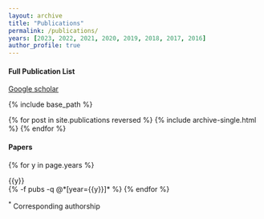 ```yaml
---
layout: archive
title: "Publications"
permalink: /publications/
years: [2023, 2022, 2021, 2020, 2019, 2018, 2017, 2016]
author_profile: true
---
```


#### Full Publication List
[Google scholar](https://scholar.google.com/citations?user=hBZ_tKsAAAAJ)

<!-- 
{% if author.googlescholar %}
  You can also find my articles on <u><a href="{{author.googlescholar}}">my Google Scholar profile</a>.</u>
{% endif %} -->

{% include base_path %}

{% for post in site.publications reversed %}
  {% include archive-single.html %}
{% endfor %}

#### Papers

<div class="publications">

{% for y in page.years %}
  <div>{{y}}</div>
  {% -f pubs -q @*[year={{y}}]* %}
{% endfor %}

</div>

<sup>*</sup> Corresponding authorship
